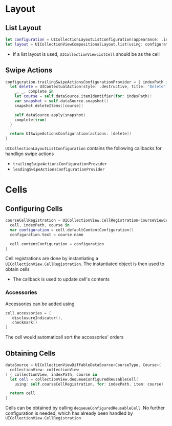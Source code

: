 # Layout

## List Layout

```swift
let configuration = UICollectionLayoutListConfiguration(appearance: .insetGrouped)
let layout = UICollectionViewCompositionalLayout.list(using: configuration)
```

- If a list layout is used, `UICollectionViewListCell` should be as the cell

## Swipe Actions

```swift
configuration.trailingSwipeActionsConfigurationProvider = { indexPath in
  let delete = UIContextualAction(style: .destructive, title: "Delete") {
    _, _, complete in
    let course = self.dataSource.itemIdentifier(for: indexPath)!
    var snapshot = self.dataSource.snapshot()
    snapshot.deleteItems([course])

    self.dataSource.apply(snapshot)
    complete(true)
  }

  return UISwipeActionsConfiguration(actions: [delete])
}
```

`UICollectionLayoutListConfiguration` contains the following callbacks for
handlign swipe actions

- `trailingSwipeActionsConfigurationProvider`
- `leadingSwipeActionsConfigurationProvider`

# Cells

## Configuring Cells

```swift
courseCellRegistration = UICollectionView.CellRegistration<CourseViewCell, Course> {
  cell, indexPath, course in
  var configuration = cell.defaultContentConfiguration()
  configuration.text = course.name

  cell.contentConfiguration = configuration
}
```

Cell registrations are done by instantiating a
`UICollectionView.CellRegistration`. The instantiated object is then used to
obtain cells

- The callback is used to update cell's contents

### Accessories

Accessories can be added using

```swift
cell.accessories = [
  .disclosureIndicator(),
  .checkmark()
]
```

The cell would automaticall sort the accessories' orders

## Obtaining Cells

```swift
dataSource = UICollectionViewDiffableDataSource<CourseType, Course>(
  collectionView: collectionView
) { collectionView, indexPath, course in
  let cell = collectionView.dequeueConfiguredReusableCell(
    using: self.courseCellRegistration, for: indexPath, item: course)

  return cell
}
```

Cells can be obtained by calling `dequeueConfiguredReusableCell`. No further
configuration is needed, which has already been handled by
`UICollectionView.CellRegistration`

